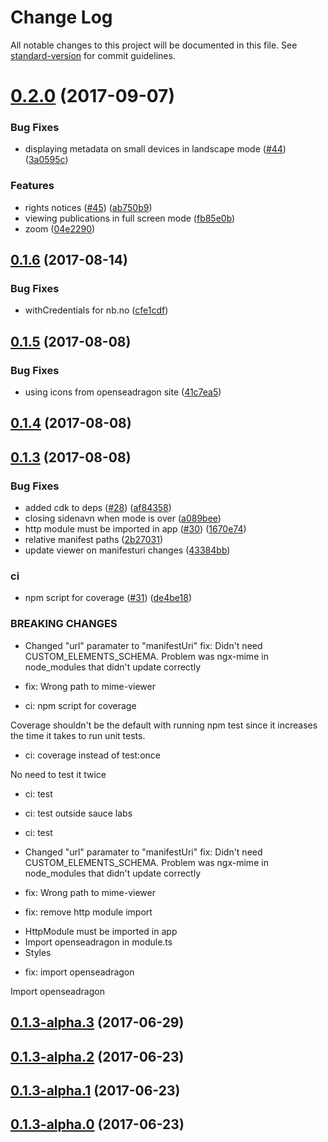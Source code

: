 # Change Log

All notable changes to this project will be documented in this file. See [standard-version](https://github.com/conventional-changelog/standard-version) for commit guidelines.

<a name="0.2.0"></a>
# [0.2.0](https://github.com/NationalLibraryOfNorway/ngx-mime/compare/v0.1.6...v0.2.0) (2017-09-07)


### Bug Fixes

* displaying metadata on small devices in landscape mode ([#44](https://github.com/NationalLibraryOfNorway/ngx-mime/issues/44)) ([3a0595c](https://github.com/NationalLibraryOfNorway/ngx-mime/commit/3a0595c))


### Features

* rights notices ([#45](https://github.com/NationalLibraryOfNorway/ngx-mime/issues/45)) ([ab750b9](https://github.com/NationalLibraryOfNorway/ngx-mime/commit/ab750b9))
* viewing publications in full screen mode ([fb85e0b](https://github.com/NationalLibraryOfNorway/ngx-mime/commit/fb85e0b))
* zoom ([04e2290](https://github.com/NationalLibraryOfNorway/ngx-mime/commit/04e2290))



<a name="0.1.6"></a>
## [0.1.6](https://github.com/NationalLibraryOfNorway/ngx-mime/compare/v0.1.5...v0.1.6) (2017-08-14)


### Bug Fixes

* withCredentials for nb.no ([cfe1cdf](https://github.com/NationalLibraryOfNorway/ngx-mime/commit/cfe1cdf))



<a name="0.1.5"></a>
## [0.1.5](https://github.com/NationalLibraryOfNorway/ngx-mime/compare/v0.1.4...v0.1.5) (2017-08-08)


### Bug Fixes

* using icons from openseadragon site ([41c7ea5](https://github.com/NationalLibraryOfNorway/ngx-mime/commit/41c7ea5))



<a name="0.1.4"></a>
## [0.1.4](https://github.com/NationalLibraryOfNorway/ngx-mime/compare/v0.1.3...v0.1.4) (2017-08-08)



<a name="0.1.3"></a>
## [0.1.3](https://github.com/NationalLibraryOfNorway/ngx-mime/compare/v0.1.3-alpha.3...v0.1.3) (2017-08-08)


### Bug Fixes

* added cdk to deps ([#28](https://github.com/NationalLibraryOfNorway/ngx-mime/issues/28)) ([af84358](https://github.com/NationalLibraryOfNorway/ngx-mime/commit/af84358))
* closing sidenavn when mode is over ([a089bee](https://github.com/NationalLibraryOfNorway/ngx-mime/commit/a089bee))
* http module must be imported in app ([#30](https://github.com/NationalLibraryOfNorway/ngx-mime/issues/30)) ([1670e74](https://github.com/NationalLibraryOfNorway/ngx-mime/commit/1670e74))
* relative manifest paths ([2b27031](https://github.com/NationalLibraryOfNorway/ngx-mime/commit/2b27031))
* update viewer on manifesturi changes ([43384bb](https://github.com/NationalLibraryOfNorway/ngx-mime/commit/43384bb))


### ci

* npm script for coverage ([#31](https://github.com/NationalLibraryOfNorway/ngx-mime/issues/31)) ([de4be18](https://github.com/NationalLibraryOfNorway/ngx-mime/commit/de4be18))


### BREAKING CHANGES

* Changed "url" paramater to "manifestUri"
fix: Didn't need CUSTOM_ELEMENTS_SCHEMA. Problem was ngx-mime in node_modules that didn't update correctly

* fix: Wrong path to mime-viewer

* ci: npm script for coverage

Coverage shouldn't be the default with running npm test since it increases the time it takes to run unit tests.

* ci: coverage instead of test:once

No need to test it twice

* ci: test

* ci: test outside sauce labs

* ci: test
* Changed "url" paramater to "manifestUri"
fix: Didn't need CUSTOM_ELEMENTS_SCHEMA. Problem was ngx-mime in node_modules that didn't update correctly

* fix: Wrong path to mime-viewer

* fix: remove http module import

- HttpModule must be imported in app
- Import openseadragon in module.ts
- Styles

* fix: import openseadragon

Import openseadragon



<a name="0.1.3-alpha.3"></a>
## [0.1.3-alpha.3](https://github.com/NationalLibraryOfNorway/ngx-mime/compare/v0.1.3-alpha.2...v0.1.3-alpha.3) (2017-06-29)



<a name="0.1.3-alpha.2"></a>
## [0.1.3-alpha.2](https://github.com/NationalLibraryOfNorway/ngx-mime/compare/v0.1.3-alpha.1...v0.1.3-alpha.2) (2017-06-23)



<a name="0.1.3-alpha.1"></a>
## [0.1.3-alpha.1](https://github.com/NationalLibraryOfNorway/ngx-mime/compare/v0.1.3-alpha.0...v0.1.3-alpha.1) (2017-06-23)



<a name="0.1.3-alpha.0"></a>
## [0.1.3-alpha.0](https://github.com/NationalLibraryOfNorway/ngx-mime/compare/v0.1.2...v0.1.3-alpha.0) (2017-06-23)
